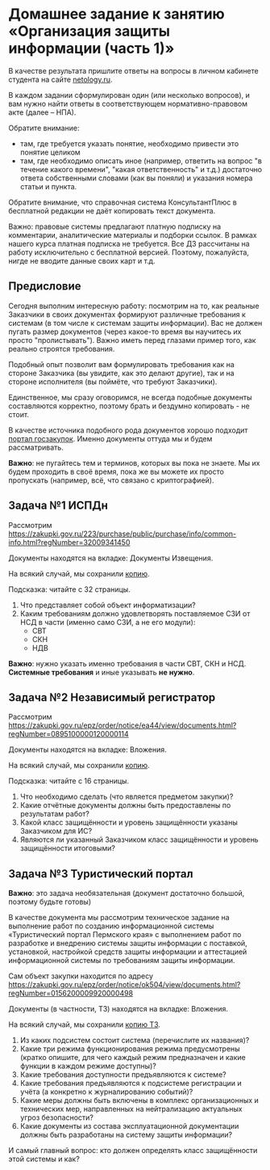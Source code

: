 # Домашнее задание к занятию «Организация защиты информации (часть 1)»

В качестве результата пришлите ответы на вопросы в личном кабинете студента на сайте [netology.ru](https://netology.ru).

В каждом задании сформулирован один (или несколько вопросов), и вам нужно найти ответы в соответствующем нормативно-правовом акте (далее – НПА).

Обратите внимание:
* там, где требуется указать понятие, необходимо привести это понятие целиком 
* там, где необходимо описать иное (например, ответить на вопрос "в течение какого времени", "какая ответственность" и т.д.) достаточно ответа собственными словами (как вы поняли) и указания номера статьи и пункта.

Обратите внимание, что справочная система КонсультантПлюс в бесплатной редакции не даёт копировать текст документа.

Важно: правовые системы предлагают платную подписку на комментарии, аналитические материалы и подборки ссылок. В рамках нашего курса платная подписка не требуется. Все ДЗ рассчитаны на работу исключительно с бесплатной версией. Поэтому, пожалуйста, нигде не вводите данные своих карт и т.д.

## Предисловие

Сегодня выполним интересную работу: посмотрим на то, как реальные Заказчики в своих документах формируют различные требования к системам (в том числе к системам защиты информации). Вас не должен пугать размер документов (через какое-то время вы научитесь их просто "пролистывать"). Важно иметь перед глазами пример того, как реально строятся требования.

Подобный опыт позволит вам формулировать требования как на стороне Заказчика (вы увидите, как это делают другие), так и на стороне исполнителя (вы поймёте, что требуют Заказчики).

Единственное, мы сразу оговоримся, не всегда подобные документы составляются корректно, поэтому брать и бездумно копировать - не стоит.

В качестве источника подобного рода документов хорошо подходит [портал госзакупок](https://zakupki.gov.ru/epz/main/public/home.html). Именно документы оттуда мы и будем рассматривать.

**Важно**: не пугайтесь тем и терминов, которых вы пока не знаете. Мы их будем проходить в своё время, пока же вы можете их просто пропускать (например, всё, что связано с криптографией).

## Задача №1 ИСПДн

Рассмотрим https://zakupki.gov.ru/223/purchase/public/purchase/info/common-info.html?regNumber=32009341450 

Документы находятся на вкладке: Документы Извещения.

На всякий случай, мы сохранили [копию](assets/ispdn.docx).

Подсказка: читайте с 32 страницы.

1. Что представляет собой объект информатизации?
1. Каким требованиям должно удовлетворять поставляемое СЗИ от НСД в части (именно само СЗИ, а не его модули):
    * СВТ
    * СКН
    * НДВ

**Важно**: нужно указать именно требования в части СВТ, СКН и НСД. **Системные требования** и иные указывать **не нужно**.
    
## Задача №2 Независимый регистратор

Рассмотрим https://zakupki.gov.ru/epz/order/notice/ea44/view/documents.html?regNumber=0895100000120000114

Документы находятся на вкладке: Вложения.

На всякий случай, мы сохранили [копию](assets/registrator.doc).

Подсказка: читайте с 16 страницы.

1. Что необходимо сделать (что является предметом закупки)?
1. Какие отчётные документы должны быть предоставлены по результатам работ?
1. Какой класс защищённости и уровень защищённости указаны Заказчиком для ИС?
1. Являются ли указанный Заказчиком класс защищённости и уровень защищённости итоговыми?

## Задача №3 Туристический портал

**Важно**: это задача необязательная (документ достаточно большой, поэтому будьте готовы)

В качестве документа мы рассмотрим техническое задание на выполнение работ по созданию информационной системы «Туристический портал Пермского края» с выполнением работ по разработке и внедрению системы защиты информации с поставкой, установкой, настройкой средств защиты информации и аттестацией информационной системы по требованиям защиты информации.

Сам объект закупки находится по адресу https://zakupki.gov.ru/epz/order/notice/ok504/view/documents.html?regNumber=0156200009920000498

Документы (в частности, ТЗ) находятся на вкладке: Вложения.

На всякий случай, мы сохранили [копию ТЗ](assets/tourist.docx).

1. Из каких подсистем состоит система (перечислите их названия)?
1. Какие три режима функционирования режима предусмотрены (кратко опишите, для чего каждый режим предназначен и какие функции в каждом режиме доступны)?
1. Какие требования доступности предъявляются к системе?
1. Какие требования предъявляются к подсистеме регистрации и учёта (а конкретно к журналированию событий)?
1. Какие меры должны быть включены в комплекс организационных и технических мер, направленных на нейтрализацию актуальных угроз безопасности?
1. Какие документы из состава эксплуатационной документации должны быть разработаны на систему защиты информации?

И самый главный вопрос: кто должен определять класс защищённости этой системы и как?

